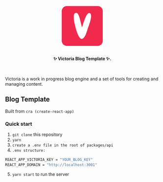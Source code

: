 <div align="center">
    <img alt="styled-components" src="./public/favicon.png" height="150px" />
</div>

<br />

<div align="center">
  <strong>✨ Victoria Blog Template ✨.</strong>
  <br />
  <br />
</div>

<br />

Victoria is a work in progress blog engine and a set of tools for creating and managing content.

## Blog Template

Built from `cra (create-react-app)`

### Quick start

1. `git clone` this repository
2. `yarn`
3. `create a .env file in the root of packages/api`
4. `.env structure:`

```bash
REACT_APP_VICTORIA_KEY = "YOUR_BLOG_KEY"
REACT_APP_DOMAIN = "http://localhost:3001"
```

5. `yarn start` to run the server

